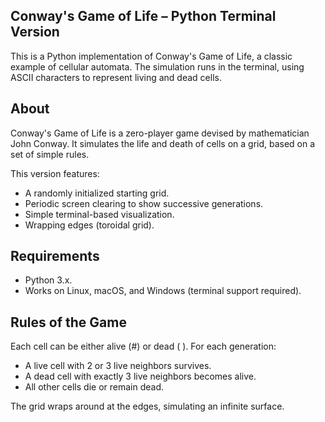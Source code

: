 ## Conway's Game of Life – Python Terminal Version
This is a Python implementation of Conway's Game of Life, a classic example of cellular automata. The simulation runs in the terminal, using ASCII characters to represent living and dead cells.
##  About
Conway's Game of Life is a zero-player game devised by mathematician John Conway. It simulates the life and death of cells on a grid, based on a set of simple rules.

This version features:
- A randomly initialized starting grid.
- Periodic screen clearing to show successive generations.
- Simple terminal-based visualization.
- Wrapping edges (toroidal grid).
## Requirements
- Python 3.x.
- Works on Linux, macOS, and Windows (terminal support required).
## Rules of the Game
Each cell can be either alive (#) or dead ( ). For each generation:
- A live cell with 2 or 3 live neighbors survives.
- A dead cell with exactly 3 live neighbors becomes alive.
- All other cells die or remain dead.

The grid wraps around at the edges, simulating an infinite surface.

